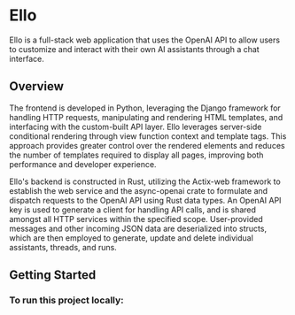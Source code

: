 # Ello

Ello is a full-stack web application that uses the OpenAI API to allow users to customize and interact with their own AI assistants through a chat interface.

## Overview

The frontend is developed in Python, leveraging the Django framework for handling HTTP requests, manipulating and rendering HTML templates, and interfacing with the custom-built API layer. Ello leverages server-side conditional rendering through view function context and template tags. This approach provides greater control over the rendered elements and reduces the number of templates required to display all pages, improving both performance and developer experience.

Ello's backend is constructed in Rust, utilizing the Actix-web framework to establish the web service and the async-openai crate to formulate and dispatch requests to the OpenAI API using Rust data types. An OpenAI API key is used to generate a client for handling API calls, and is shared amongst all HTTP services within the specified scope. User-provided messages and other incoming JSON data are deserialized into structs, which are then employed to generate, update and delete individual assistants, threads, and runs. 

## Getting Started

### To run this project locally: